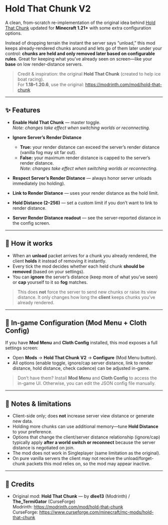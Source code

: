 # Hold That Chunk V2
A clean, from-scratch re-implementation of the original idea behind [Hold That Chunk](https://modrinth.com/mod/hold-that-chunk) updated for **Minecraft 1.21+** with some extra configuration options.

Instead of dropping terrain the instant the server says “unload,” this mod keeps already-rendered chunks around and lets go of them later under your control: **chunks are held and only removed later based on configurable rules**. Great for keeping what you’ve already seen on screen—like your **base** on low render-distance servers.

> Credit & inspiration: the original **Hold That Chunk** (created to help ice boat racing).  
> For **1.18–1.20.6**, use the original: https://modrinth.com/mod/hold-that-chunk

---

## ✨ Features

- **Enable Hold That Chunk** — master toggle.  
  *Note: changes take effect when switching worlds or reconnecting.*

- **Ignore Server’s Render Distance**  
  - **True:** your render distance can exceed the server’s render distance (vanilla fog may sit far out).  
  - **False:** your maximum render distance is capped to the server’s render distance.  
  *Note: changes take effect when switching worlds or reconnecting.*
  

- **Respect Server’s Render Distance** — always honor server unloads immediately (no holding).

- **Link to Render Distance** — uses your render distance as the hold limit.

- **Hold Distance (2–256)** — set a custom limit if you don’t want to link to render distance.

- **Server Render Distance readout** — see the server-reported distance in the config screen.

---

## 🧠 How it works

- When an **unload** packet arrives for a chunk you already rendered, the client **holds** it instead of removing it instantly.  
- Every tick the mod decides whether each held chunk **should be removed** (based on your settings).  
- You can **ignore** the server’s distance (keep more of what you’ve seen) or **cap** yourself to it so **fog** matches.

> This does **not** force the server to send new chunks or raise its view distance. It only changes how long the **client** keeps chunks you’ve already rendered.

---

## 🧩 In-game Configuration (Mod Menu + Cloth Config)

If you have **Mod Menu** and **Cloth Config** installed, this mod exposes a full settings screen:
- Open **Mods** → **Hold That Chunk V2** → **Configure** (Mod Menu button).
- All options (enable toggle, ignore/cap server distance, link to render distance, hold distance, check cadence) can be adjusted in-game.

> Don’t have them? Install **Mod Menu** and **Cloth Config** to access the in-game UI. Otherwise, you can edit the JSON config file manually.

---

## 🔎 Notes & limitations

- Client-side only; does **not** increase server view distance or generate new data.  
- Holding more chunks can use additional memory—tune **Hold Distance** to your preference.  
- Options that change the client/server distance relationship (ignore/cap) typically apply **after a world switch or reconnect** because the server distance is negotiated on join.
- The mod does not work in Singleplayer (same limitation as the original).  
- On pure vanilla servers the client may not receive the unload/forget-chunk packets this mod relies on, so the mod may appear inactive.

---

## 🙏 Credits

- Original mod: **Hold That Chunk** — by **dlee13** (Modrinth) / **The_TermiGator** (CurseForge)  
  Modrinth: https://modrinth.com/mod/hold-that-chunk  
  CurseForge: https://www.curseforge.com/minecraft/mc-mods/hold-that-chunk
